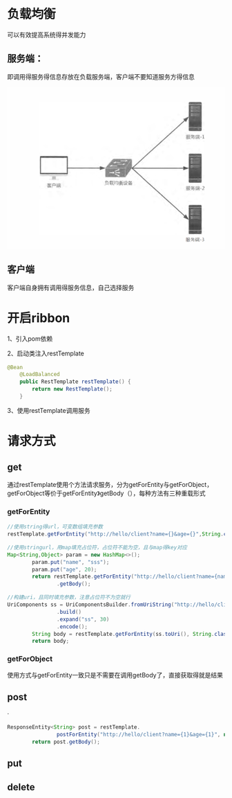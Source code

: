 # 负载均衡

可以有效提高系统得并发能力

## 服务端：

即调用得服务得信息存放在负载服务端，客户端不要知道服务方得信息

![1571045408780](serverProxy.png)

## 客户端

客户端自身拥有调用得服务信息，自己选择服务

# 开启ribbon

1、引入pom依赖

2、启动类注入restTemplate

```java
@Bean
	@LoadBalanced
	public RestTemplate restTemplate() {
		return new RestTemplate();
	}
```



3、使用restTemplate调用服务



# 请求方式

## get

通过restTemplate使用个方法请求服务，分为getForEntity与getForObject，getForObject等价于getForEntity》getBody（），每种方法有三种重载形式

### getForEntity

```java
//使用string得url，可变数组填充参数
restTemplate.getForEntity("http://hello/client?name={}&age={}",String.class,"ss",20)
```

```java
//使用stringurl，用map填充占位符，占位符不能为空，且与map得key对应
Map<String,Object> param = new HashMap<>();
        param.put("name", "sss");
        param.put("age", 20);
        return restTemplate.getForEntity("http://hello/client?name={name}&age={age}",String.class,param)
                .getBody();
```

```java
//构建uri，且同时填充参数，注意占位符不为空就行 
UriComponents ss = UriComponentsBuilder.fromUriString("http://hello/client?name={name}&age={age}")
                .build()
                .expand("ss", 30)
                .encode();
        String body = restTemplate.getForEntity(ss.toUri(), String.class).getBody();
        return body;
```





### getForObject

使用方式与getForEntity一致只是不需要在调用getBody了，直接获取得就是结果

## post

·

```java
ResponseEntity<String> post = restTemplate.
                postForEntity("http://hello/client?name={1}&age={1}", null, String.class, "post", 22);
        return post.getBody();
```



## put

## delete
